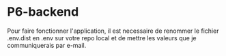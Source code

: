 # P6-backend


Pour faire fonctionner l'application, il est necessaire de renommer le fichier .env.dist en .env sur votre repo local et de mettre les valeurs 
que je communiquerais par e-mail.
